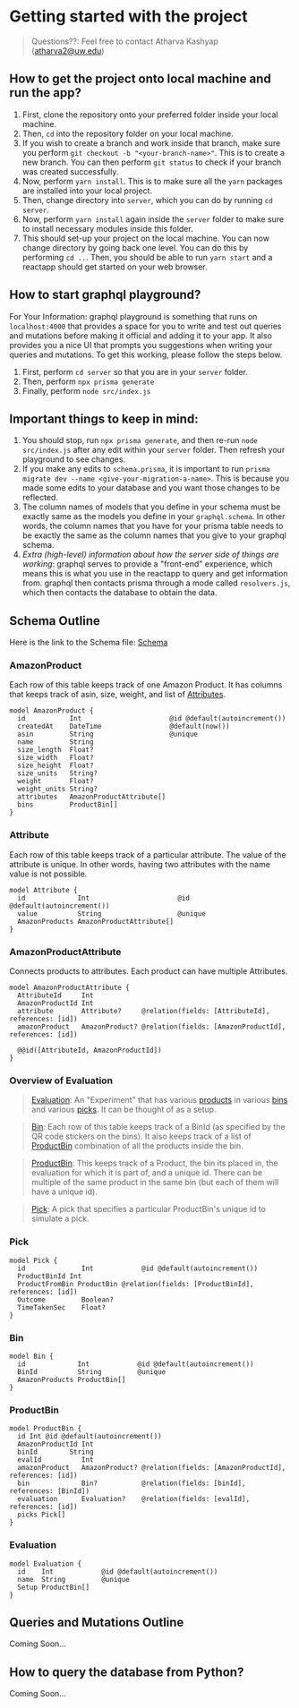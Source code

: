 # Getting started with the project
> Questions??: Feel free to contact Atharva Kashyap (atharva2@uw.edu)

## How to get the project onto local machine and run the app?

1. First, clone the repository onto your preferred folder inside your local machine. 
2. Then, `cd` into the repository folder on your local machine. 
3. If you wish to create a branch and work inside that branch, make sure you perform `git checkout -b "<your-branch-name>"`. This is to create a new branch. You can then perform `git status` to check if your branch was created successfully. 
4. Now, perform `yarn install`. This is to make sure all the `yarn` packages are installed into your local project. 
5. Then, change directory into `server`, which you can do by running `cd server`. 
6. Now, perform `yarn install` again inside the `server` folder to make sure to install necessary modules inside this folder. 
7. This should set-up your project on the local machine. You can now change directory by going back one level. You can do this by performing `cd ..`. Then, you should be able to run `yarn start` and a reactapp should get started on your web browser. 

## How to start graphql playground? 
For Your Information: graphql playground is something that runs on `localhost:4000` that provides a space for you to write and test out queries and mutations before making it official and adding it to your app. It also provides you a nice UI that prompts you suggestions when writing your queries and mutations. To get this working, please follow the steps below.

1. First, perform `cd server` so that you are in your `server` folder.
2. Then, perform `npx prisma generate`
3. Finally, perform `node src/index.js`

## Important things to keep in mind:
1. You should stop, run `npx prisma generate`, and then re-run `node src/index.js` after any edit within your `server` folder. Then refresh your playground to see changes. 
2. If you make any edits to `schema.prisma`, it is important to run `prisma migrate dev --name <give-your-migration-a-name>`. This is because you made some edits to your database and you want those changes to be reflected. 
3. The column names of models that you define in your schema must be exactly same as the models you define in your `graphql.schema`. In other words, the column names that you have for your prisma table needs to be exactly the same as the column names that you give to your graphql schema. 
4. *Extra (high-level) information about how the server side of things are working*: graphql serves to provide a "front-end" experience, which means this is what you use in the reactapp to query and get information from. graphql then contacts prisma through a mode called `resolvers.js`, which then contacts the database to obtain the data. 

## Schema Outline
Here is the link to the Schema file: [Schema](https://github.com/au-rmr/aurmr_inventory/blob/main/server/prisma/schema.prisma)

### AmazonProduct
Each row of this table keeps track of one Amazon Product. It has columns that keeps track of asin, size, weight, and list of [Attributes](#attribute).
```
model AmazonProduct {
  id           Int                      @id @default(autoincrement())
  createdAt    DateTime                 @default(now())
  asin         String                   @unique
  name         String
  size_length  Float?
  size_width   Float?
  size_height  Float?
  size_units   String?
  weight       Float?
  weight_units String?
  attributes   AmazonProductAttribute[]
  bins         ProductBin[]
}
```

### Attribute
Each row of this table keeps track of a particular attribute. The value of the attribute is unique. In other words, having two attributes with the name value is not possible. 
```
model Attribute {
  id             Int                      @id @default(autoincrement())
  value          String                   @unique
  AmazonProducts AmazonProductAttribute[]
}
```

### AmazonProductAttribute
Connects products to attributes. Each product can have multiple Attributes. 
```
model AmazonProductAttribute {
  AttributeId     Int
  AmazonProductId Int
  attribute       Attribute?     @relation(fields: [AttributeId], references: [id])
  amazonProduct   AmazonProduct? @relation(fields: [AmazonProductId], references: [id])

  @@id([AttributeId, AmazonProductId])
}
```

### Overview of Evaluation
> [Evaluation](#evaluation): An "Experiment" that has various [products](#amazonproduct) in various [bins](#bin) and various [picks](#pick). It can be thought of as a setup. 

> [Bin](#bin): Each row of this table keeps track of a BinId (as specified by the QR code stickers on the bins). It also keeps track of a list of [ProductBin](#ProductBin) combination of all the products inside the bin. 

> [ProductBin](#productbin): This keeps track of a Product, the bin its placed in, the evaluation for which it is part of, and a unique id. There can be multiple of the same product in the same bin (but each of them will have a unique id). 

> [Pick](#pick): A pick that specifies a particular ProductBin's unique id to simulate a pick. 

### Pick
```
model Pick {
  id              Int            @id @default(autoincrement())
  ProductBinId Int
  ProductFromBin ProductBin @relation(fields: [ProductBinId], references: [id])
  Outcome         Boolean?
  TimeTakenSec    Float?
}
```

### Bin
```
model Bin {
  id             Int            @id @default(autoincrement())
  BinId          String         @unique
  AmazonProducts ProductBin[]
}
```

### ProductBin 
```
model ProductBin {
  id Int @id @default(autoincrement())
  AmazonProductId Int
  binId        String
  evalId          Int
  amazonProduct   AmazonProduct? @relation(fields: [AmazonProductId], references: [id])
  bin             Bin?           @relation(fields: [binId], references: [BinId])
  evaluation      Evaluation?    @relation(fields: [evalId], references: [id])
  picks Pick[]
}
```

### Evaluation
```
model Evaluation {
  id    Int            @id @default(autoincrement())
  name  String         @unique
  Setup ProductBin[]
}
```

## Queries and Mutations Outline
Coming Soon...

## How to query the database from Python?
Coming Soon...
